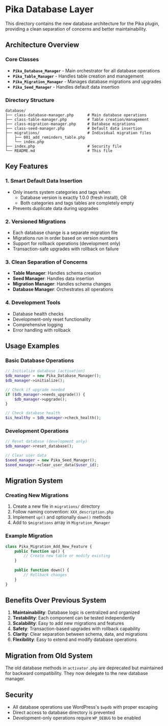 # Pika Database Layer

This directory contains the new database architecture for the Pika plugin, providing a clean separation of concerns and better maintainability.

## Architecture Overview

### Core Classes

- **`Pika_Database_Manager`** - Main orchestrator for all database operations
- **`Pika_Table_Manager`** - Handles table creation and management
- **`Pika_Migration_Manager`** - Manages database migrations and upgrades
- **`Pika_Seed_Manager`** - Handles default data insertion

### Directory Structure

```
database/
├── class-database-manager.php      # Main database operations
├── class-table-manager.php         # Table creation/management
├── class-migration-manager.php     # Database migrations
├── class-seed-manager.php          # Default data insertion
├── migrations/                     # Individual migration files
│   ├── 001_add_reminders_table.php
│   └── index.php
├── index.php                       # Security file
└── README.md                       # This file
```

## Key Features

### 1. **Smart Default Data Insertion**
- Only inserts system categories and tags when:
  - Database version is exactly 1.0.0 (fresh install), OR
  - Both categories and tags tables are completely empty
- Prevents duplicate data during upgrades

### 2. **Versioned Migrations**
- Each database change is a separate migration file
- Migrations run in order based on version numbers
- Support for rollback operations (development only)
- Transaction-safe upgrades with rollback on failure

### 3. **Clean Separation of Concerns**
- **Table Manager**: Handles schema creation
- **Seed Manager**: Handles data insertion
- **Migration Manager**: Handles schema changes
- **Database Manager**: Orchestrates all operations

### 4. **Development Tools**
- Database health checks
- Development-only reset functionality
- Comprehensive logging
- Error handling with rollback

## Usage Examples

### Basic Database Operations

```php
// Initialize database (activation)
$db_manager = new Pika_Database_Manager();
$db_manager->initialize();

// Check if upgrade needed
if ($db_manager->needs_upgrade()) {
    $db_manager->upgrade();
}

// Check database health
$is_healthy = $db_manager->check_health();
```

### Development Operations

```php
// Reset database (development only)
$db_manager->reset_database();

// Clear user data
$seed_manager = new Pika_Seed_Manager();
$seed_manager->clear_user_data($user_id);
```

## Migration System

### Creating New Migrations

1. Create a new file in `migrations/` directory
2. Follow naming convention: `XXX_description.php`
3. Implement `up()` and optionally `down()` methods
4. Add to `$migrations` array in `Migration_Manager`

### Example Migration

```php
class Pika_Migration_Add_New_Feature {
    public function up() {
        // Create new table or modify existing
    }
    
    public function down() {
        // Rollback changes
    }
}
```

## Benefits Over Previous System

1. **Maintainability**: Database logic is centralized and organized
2. **Testability**: Each component can be tested independently
3. **Scalability**: Easy to add new migrations and features
4. **Safety**: Transaction-based upgrades with rollback capability
5. **Clarity**: Clear separation between schema, data, and migrations
6. **Flexibility**: Easy to extend and modify database operations

## Migration from Old System

The old database methods in `activator.php` are deprecated but maintained for backward compatibility. They now delegate to the new database manager.

## Security

- All database operations use WordPress's `$wpdb` with proper escaping
- Direct access to database directory is prevented
- Development-only operations require `WP_DEBUG` to be enabled

